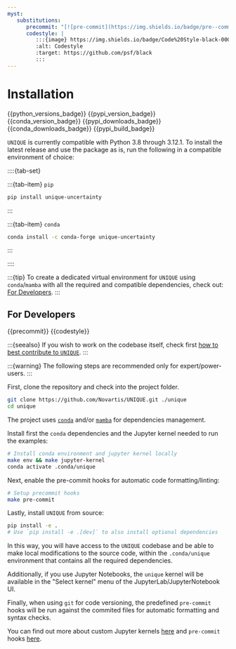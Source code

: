 ```yaml
---
myst:
   substitutions:
      precommit: "[![pre-commit](https://img.shields.io/badge/pre--commit-enabled-brightgreen?logo=pre-commit)](https://github.com/pre-commit/pre-commit)"
      codestyle: |
         :::{image} https://img.shields.io/badge/Code%20Style-black-000000.svg
         :alt: Codestyle
         :target: https://github.com/psf/black
         :::
---
```

# Installation

{{python_versions_badge}} {{pypi_version_badge}} {{conda_version_badge}} {{pypi_downloads_badge}} {{conda_downloads_badge}} {{pypi_build_badge}}

`UNIQUE` is currently compatible with Python 3.8 through 3.12.1. To install the latest release and use the package as is, run the following in a compatible environment of choice:

::::{tab-set}

:::{tab-item} `pip`

```bash
pip install unique-uncertainty
```
:::

:::{tab-item} `conda`

```bash
conda install -c conda-forge unique-uncertainty
```
:::

::::

:::{tip}
To create a dedicated virtual environment for `UNIQUE` using `conda`/`mamba` with all the required and compatible dependencies, check out: [For Developers](#for-developers).
:::

## For Developers

 {{precommit}} {{codestyle}}

:::{seealso}
If you wish to work on the codebase itself, check first [how to best contribute to `UNIQUE`](./development/contributing.md).
:::

:::{warning}
The following steps are recommended only for expert/power-users.
:::

First, clone the repository and check into the project folder.

```bash
git clone https://github.com/Novartis/UNIQUE.git ./unique
cd unique
```

The project uses [`conda`](https://conda.io/projects/conda/en/latest/user-guide/install/index.html) and/or [`mamba`](https://mamba.readthedocs.io/en/latest/index.html) for dependencies management.

Install first the `conda` dependencies and the Jupyter kernel needed to run the examples:

```bash
# Install conda environment and jupyter kernel locally
make env && make jupyter-kernel
conda activate .conda/unique
```

Next, enable the pre-commit hooks for automatic code formatting/linting:

```bash
# Setup precommit hooks
make pre-commit
```

Lastly, install `UNIQUE` from source:

```bash
pip install -e .
# Use `pip install -e .[dev]` to also install optional dependencies
```

In this way, you will have access to the `UNIQUE` codebase and be able to make local modifications to the source code, within the `.conda/unique` environment that contains all the required dependencies.

Additionally, if you use Jupyter Notebooks, the `unique` kernel will be available in the "Select kernel" menu of the JupyterLab/JupyterNotebook UI.

Finally, when using `git` for code versioning, the predefined `pre-commit` hooks will be run against the commited files for automatic formatting and syntax checks.

You can find out more about custom Jupyter kernels [here](https://ipython.readthedocs.io/en/stable/install/kernel_install.html) and `pre-commit` hooks [here](https://pre-commit.com/).
